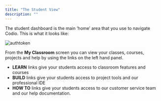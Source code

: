 ```yaml
---
title: "The Student View"
description: ""
---
```


The student dashboard is the main ‘home’ area that you use to navigate Codio. This is what it looks like:

<img alt="authtoken" src="/img/docs/what_students_do/studentdashboard.png" class="simple"/>

From the **My Classroom** screen you can view your classes, courses, projects and help by using the links on the left hand panel.

- **LEARN** links give your students access to classroom features and courses
- **BUILD** links give your students access to project tools and our professional IDE
- **HOW TO** links give your students access to our customer service team and our help documentation. 



